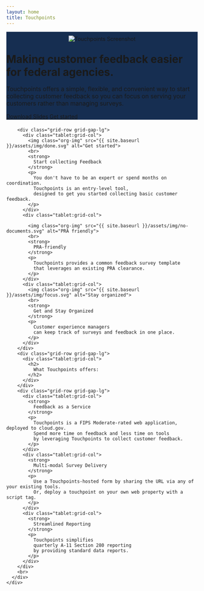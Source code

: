 ```yaml
---
layout: home
title: Touchpoints
---
```


<div style="background-color: #162E51;">
  <div class="grid-container usa-prose">
    <div class="grid-row grid-gap">
      <div class="tablet:grid-col-6" style="align-items: center; display: flex; justify-content: center;">
        <img src="{{ site.baseurl }}/assets/img/touchpoints-screenshot.jpg" alt="Touchpoints Screenshot" style="margin: 10px 0;">
      </div>
      <div class="tablet:grid-col-6 text-white">
        <h1 class="usa-intro font-serif-xl" style="margin-top: 18px;">
          Making customer feedback easier for federal agencies.
        </h1>
        <p style="font-size: 1.125em;">
          Touchpoints offers a simple,
          flexible, and convenient way to start collecting customer feedback
          so you can focus on serving your customers rather than managing surveys.
        </p>
        <p style="margin-bottom: 20px;">
          <a href="{{ site.baseurl }}/assets/files/GSA-Touchpoints-Product-Overview.pdf" class="usa-button usa-button--outline usa-button--inverse" target="_blank" rel="noopener">Download Slides</a>
          <a href="https://touchpoints.app.cloud.gov/users/sign_in" class="usa-button" target="_blank" rel="noopener">Get started</a>
        </p>
      </div>
    </div>
  </div>
</div>
<main class="usa-layout-docs" id="main-content">
  <div class="grid-container">
    <div class="grid-row grid-gap">
      <div class="usa-layout-docs__main desktop:grid-col-12 usa-prose">

        <div class="grid-row grid-gap-lg">
          <div class="tablet:grid-col">
            <img class="org-img" src="{{ site.baseurl }}/assets/img/done.svg" alt="Get started">
            <br>
            <strong>
              Start collecting Feedback
            </strong>
            <p>
              You don't have to be an expert or spend months on coordination.
              Touchpoints is an entry-level tool,
              designed to get you started collecting basic customer feedback.
            </p>
          </div>
          <div class="tablet:grid-col">

            <img class="org-img" src="{{ site.baseurl }}/assets/img/no-documents.svg" alt="PRA friendly">
            <br>
            <strong>
              PRA-friendly
            </strong>
            <p>
              Touchpoints provides a common feedback survey template
              that leverages an existing PRA clearance.
            </p>
          </div>
          <div class="tablet:grid-col">
            <img class="org-img" src="{{ site.baseurl }}/assets/img/focus.svg" alt="Stay organized">
            <br>
            <strong>
              Get and Stay Organized
            </strong>
            <p>
              Customer experience managers
              can keep track of surveys and feedback in one place.
            </p>
          </div>
        </div>
        <div class="grid-row grid-gap-lg">
          <div class="tablet:grid-col">
            <h2>
              What Touchpoints offers:
            </h2>
          </div>
        </div>
        <div class="grid-row grid-gap-lg">
          <div class="tablet:grid-col">
            <strong>
              Feedback as a Service
            </strong>
            <p>
              Touchpoints is a FIPS Moderate-rated web application, deployed to cloud.gov.
              Spend more time on feedback and less time on tools
              by leveraging Touchpoints to collect customer feedback.
            </p>
          </div>
          <div class="tablet:grid-col">
            <strong>
              Multi-modal Survey Delivery
            </strong>
            <p>
              Use a Touchpoints-hosted form by sharing the URL via any of your existing tools.
              Or, deploy a touchpoint on your own web property with a script tag.
            </p>
          </div>
          <div class="tablet:grid-col">
            <strong>
              Streamlined Reporting
            </strong>
            <p>
              Touchpoints simplifies
              quarterly A-11 Section 280 reporting
              by providing standard data reports.
            </p>
          </div>
        </div>
        <br>
      </div>
    </div>
  </div>
</main>

<script src="https://touchpoints.app.cloud.gov/touchpoints/92b47c29/js" async></script>
